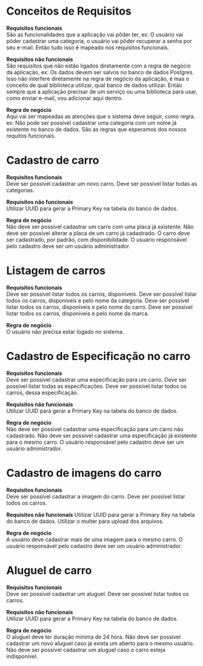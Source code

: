 # Conceitos de Requisitos

**Requisitos funcionais**
<br />
São as funcionalidades que a aplicação vai pôder ter,
ex: O usuário vai pôder cadastrar uma categoria, o usuário vai pôder
recuperar a senha por seu e-mail. Então tudo isso é mapeado nos requisitos
funcionais.

**Requisitos não funcionais**
<br />
São requisitos que não estão ligados diretamente com a regra de negócio
da aplicação, ex: Os dados devem ser salvos no banco de dados Postgres.
Isso não interfere diretamente na regra de negócio da aplicação, é mas
o conceito de qual biblioteca utilizar, qual banco de dados utilizar.
Então sempre que a aplicação precisar de um serviço ou uma biblioteca
para usar, como enviar e-mail, vou adicionar aqui dentro.

**Regra de negócio**
<br />
Aqui vai ser mapeadas as atenções que o sistema deve seguir, como regra.
ex: Não pode ser possível cadastrar uma categoria com um nome já existente
no banco de dados. São as regras que esperamos dos nossos requitos funcionais.

# Cadastro de carro

**Requisitos funcionais**
<br />
Deve ser possível cadastrar um novo carro.
Deve ser possível listar todas as categorias.

**Requisitos não funcionais**
<br />
Utilizar UUID para gerar a Primary Key na tabela do banco de dados.

**Regra de negócio**
<br />
Não deve ser possível cadastrar um carro com uma placa já existente.
Não deve ser possível alterar a placa de um carro já cadastrado.
O carro deve ser cadastrado, por padrão, com disponibilidade.
O usuário responsável pelo cadastro deve ser um usuário administrador.

# Listagem de carros

**Requisitos funcionais**
<br />
Deve ser possível listar todos os carros, disponíveis.
Deve ser possível listar todos os carros, disponíveis e pelo nome da categoria.
Deve ser possível listar todos os carros, disponíveis e pelo nome do carro.
Deve ser possível listar todos os carros, disponíveis e pelo nome da marca.

**Regra de negócio**
<br />
O usuário não precisa estar logado no sistema.

# Cadastro de Especificação no carro

**Requisitos funcionais**
<br />
Deve ser possível cadastrar uma especificação para um carro.
Deve ser possível listar todas as especificações.
Deve ser possível listar todos os carros, dessa especificação.

**Requisitos não funcionais**
<br />
Utilizar UUID para gerar a Primary Key na tabela do banco de dados.

**Regra de negócio**
<br />
Não deve ser possível cadastrar uma especificação para um carro não cadastrado.
Não deve ser possível cadastrar uma especificação já existente para o mesmo carro.
O usuário responsável pelo cadastro deve ser um usuário administrador.

# Cadastro de imagens do carro

**Requisitos funcionais**
<br />
Deve ser possível cadastrar a imagem do carro.
Deve ser possível listar todos os carros.

**Requisitos não funcionais**
Utilizar UUID para gerar a Primary Key na tabela do banco de dados.
Utilizar o multer para upload dos arquivos.

**Regra de negócio**
<br />
A usuário deve cadastrar mais de uma imagem para o mesmo carro.
O usuário responsável pelo cadastro deve ser um usuário administrador.

# Aluguel de carro

**Requisitos funcionais**
<br />
Deve ser possível cadastrar um aluguel.
Deve ser possível listar todos os carros.

**Requisitos não funcionais**
<br />
Utilizar UUID para gerar a Primary Key na tabela do banco de dados.

**Regra de negócio**
<br />
O aluguel deve ter duração mínima de 24 hora.
Não deve ser possível cadastrar um novo aluguel caso já exista um aberto para o mesmo usuário.
Não deve ser possível cadastrar um aluguel caso o carro esteja indisponível.
